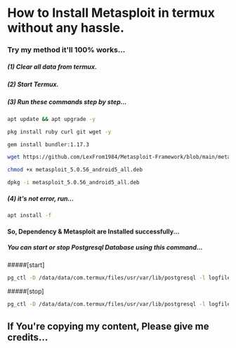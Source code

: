 # How to Install Metasploit in termux without any hassle.
### Try my method it'll 100% works...
##### (1) Clear all data from termux.
##### (2) Start Termux.
##### (3) Run these commands step by step...
```bash
apt update && apt upgrade -y
```
```bash
pkg install ruby curl git wget -y
```
```bash
gem install bundler:1.17.3
```
```bash
wget https://github.com/LexFrom1984/Metasploit-Framework/blob/main/metasploit_5.0.56_android5_all.deb
```
```bash
chmod +x metasploit_5.0.56_android5_all.deb
```
```bash
dpkg -i metasploit_5.0.56_android5_all.deb
```
##### (4) it's not error, run...
```bash
apt install -f
```
#### So, Dependency & Metasploit are Installed successfully...

##### You can start or stop Postgresql Database using this command...
#####[start]
```bash
pg_ctl -D /data/data/com.termux/files/usr/var/lib/postgresql -l logfile start
```
#####[stop]
```bash
pg_ctl -D /data/data/com.termux/files/usr/var/lib/postgresql -l logfile stop
```
## If You're copying my content, Please give me credits...
